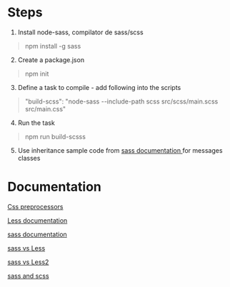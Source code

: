 # Steps
1.   Install node-sass, compilator de sass/scss

 > npm install -g sass

 2.  Create a package.json

> npm init

3. Define a task to compile - add following into the scripts 

>  "build-scss": "node-sass --include-path scss src/scss/main.scss   src/main.css"

4. Run the task 

> npm run build-scsss

5. Use inheritance sample code from [ sass documentation ](https://sass-lang.com/guide) for messages classes

# Documentation

[Css preprocessors](https://htmlmag.com/article/an-introduction-to-css-preprocessors-sass-less-stylus)

[Less documentation](http://lesscss.org/)

[sass documentation](https://sass-lang.com/)

[sass vs Less](https://css-tricks.com/sass-vs-less/)

[sass vs Less2](https://gist.github.com/chriseppstein/674726)

[sass and scss](https://stackoverflow.com/questions/5654447/whats-the-difference-between-scss-and-sass)



